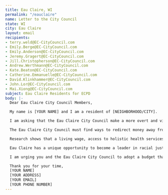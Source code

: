 ```yaml
---
title: Eau Claire, WI
permalink: "/eauclaire"
name: Letter to the City Council
state: WI
city: Eau Claire
layout: email
recipients:
- terry.weld@EC-CityCouncil.com
- Emily.Berge@EC-CityCouncil.com
- Emily.Anderson@EC-CityCouncil.com
- Jeremy.Gragert@EC-CityCouncil.com
- Jill.Christopherson@EC-CityCouncil.com
- Andrew.Werthmann@EC-CityCouncil.com
- Kate.Beaton@EC-CityCouncil.com
- Catherine.Emmanuelle@EC-CityCouncil.com
- David.Klinkhammer@EC-CityCouncil.com
- John.Lor@EC-CityCouncil.com
- Mai.Xiong@EC-CityCouncil.com
subject: Eau Claire Residents for ECPD
body: |-
  Dear Eau Claire City Council Members,

  My name is [YOUR NAME] and I am a resident of [NEIGHBORHOOD/CITY].

  I am asking that the Eau Claire City Council make a more overt and visible commitment to racial justice. The City of Eau Claire's inordinate investment in the Eau Claire Police Department (ECPD) comes at the expense of critical youth, education, and health services.

  The Eau Claire City Council must find ways to redirect money away from the Eau Claire Police Department’s overinflated budget and toward sectors that facilitate the dismantling of racial and class inequality.

  Research shows that a living wage, access to holistic health services and treatment, educational opportunity, and stable housing are far more successful at guaranteeing safety than police or prisons. As such, I demand more aggressive financial support be directed to those areas.

  Eau Claire has a unique opportunity to become a leader in racial justice, if we reallocate police funds to public education, homeless services, strong anti-poverty programs and city-wide anti-racist initiatives. I implore you to be a courageous leader at this time.

  I am urging you and the Eau Claire City Council to adopt a budget that defunds the police and funds non-violent, community-led health and safety strategies. Can I count on you to be a leader and put forth an anti-racist budget?

  Thank you for your time,
  [YOUR NAME]
  [YOUR ADDRESS]
  [YOUR EMAIL]
  [YOUR PHONE NUMBER]
---
```

